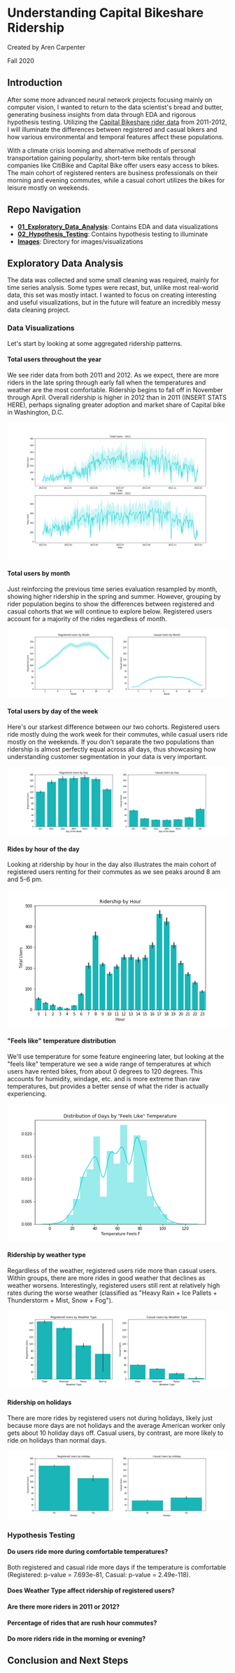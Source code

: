 # Understanding Capital Bikeshare Ridership

Created by Aren Carpenter

Fall 2020

## Introduction

After some more advanced neural network projects focusing mainly on computer vision, I wanted to return to the data scientist's bread and butter, generating business insights from data through EDA and rigorous hypothesis testing. Utilizing the [Capital Bikeshare rider data](https://data.world/data-society/capital-bikeshare-2011-2012) from 2011-2012, I will illuminate the differences between registered and casual bikers and how various environmental and temporal features affect these populations.

With a climate crisis looming and alternative methods of personal transportation gaining popularity, short-term bike rentals through companies like CitiBike and Capital Bike offer users easy access to bikes. The main cohort of registered renters are business professionals on their morning and evening commutes, while a casual cohort utilizes the bikes for leisure mostly on weekends.

## Repo Navigation

- **[01_Exploratory_Data_Analysis](01_Exploratory_Data_Analysis.ipynb)**: Contains EDA and data visualizations
- **[02_Hypothesis_Testing](02_Hypothesis_Testing.ipynb)**: Contains hypothesis testing to illuminate 
- **[Images](Images/)**: Directory for images/visualizations

## Exploratory Data Analysis

The data was collected and some small cleaning was required, mainly for time series analysis. Some types were recast, but, unlike most real-world data, this set was mostly intact. I wanted to focus on creating interesting and useful visualizations, but in the future will feature an incredibly messy data cleaning project.

### Data Visualizations

Let's start by looking at some aggregated ridership patterns. 

#### Total users throughout the year

We see rider data from both 2011 and 2012. As we expect, there are more riders in the late spring through early fall when the temperatures and weather are the most comfortable. Ridership begins to fall off in November through April. Overall ridership is higher in 2012 than in 2011 (INSERT STATS HERE), perhaps signaling greater adoption and market share of Capital bike in Washington, D.C.

![](Images/Users_by_Year.png) 

#### Total users by month

Just reinforcing the previous time series evaluation resampled by month, showing higher ridership in the spring and summer. However, grouping by rider population begins to show the differences between registered and casual cohorts that we will continue to explore below. Registered users account for a majority of the rides regardless of month.

![](Images/Users_by_Month.png)

#### Total users by day of the week

Here's our starkest difference between our two cohorts. Registered users ride mostly duing the work week for their commutes, while casual users ride mostly on the weekends. If you don't separate the two populations than ridership is almost perfectly equal across all days, thus showcasing how understanding customer segmentation in your data is very important.

![](Images/Users_by_Day.png)

#### Rides by hour of the day

Looking at ridership by hour in the day also illustrates the main cohort of registered users renting for their commutes as we see peaks around 8 am and 5-6 pm. 

![](Images/Ridership_by_Hour.png)

#### "Feels like" temperature distribution

We'll use temperature for some feature engineering later, but looking at the "feels like" temperature we see a wide range of temperatures at which users have rented bikes, from about 0 degrees to 120 degrees. This accounts for humidity, windage, etc. and is more extreme than raw temperatures, but provides a better sense of what the rider is actually experiencing. 

![](Images/Feels_Like_Temp_Dist.png)

#### Ridership by weather type

Regardless of the weather, registered users ride more than casual users. Within groups, there are more rides in good weather that declines as weather worsens. Interestingly, registered users still rent at relatively high rates during the worse weather (classified as "Heavy Rain + Ice Pallets + Thunderstorm + Mist, Snow + Fog"). 

![](Images/Users_by_Weather_Type.png)

#### Ridership on holidays

There are more rides by registered users not during holidays, likely just because more days are not holidays and the average American worker only gets about 10 holiday days off. Casual users, by contrast, are more likely to ride on holidays than normal days. 

![](Images/Users_by_Holiday.png)

### Hypothesis Testing

#### Do users ride more during comfortable temperatures?

Both registered and casual ride more days if the temperature is comfortable (Registered: p-value = 7.693e-81, Casual: p-value = 2.49e-118). 

#### Does Weather Type affect ridership of registered users?

#### Are there more riders in 2011 or 2012?

#### Percentage of rides that are rush hour commutes?

#### Do more riders ride in the morning or evening?

## Conclusion and Next Steps